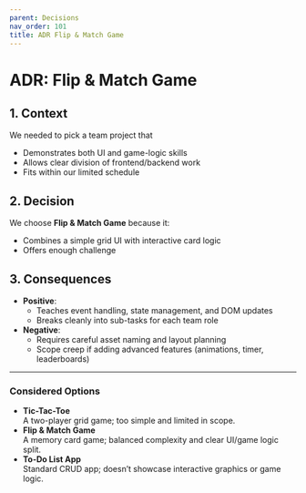 ```yaml
---
parent: Decisions
nav_order: 101
title: ADR Flip & Match Game
---
```


# ADR: Flip & Match Game

## 1. Context
We needed to pick a team project that  
- Demonstrates both UI and game-logic skills  
- Allows clear division of frontend/backend work  
- Fits within our limited schedule

## 2. Decision
We choose **Flip & Match Game** because it:  
- Combines a simple grid UI with interactive card logic  
- Offers enough challenge

## 3. Consequences
- **Positive**:  
  - Teaches event handling, state management, and DOM updates  
  - Breaks cleanly into sub-tasks for each team role  
- **Negative**:  
  - Requires careful asset naming and layout planning  
  - Scope creep if adding advanced features (animations, timer, leaderboards)  

---

### Considered Options
- **Tic-Tac-Toe**  
  A two-player grid game; too simple and limited in scope.  
- **Flip & Match Game**  
  A memory card game; balanced complexity and clear UI/game logic split.  
- **To-Do List App**  
  Standard CRUD app; doesn’t showcase interactive graphics or game logic.  
